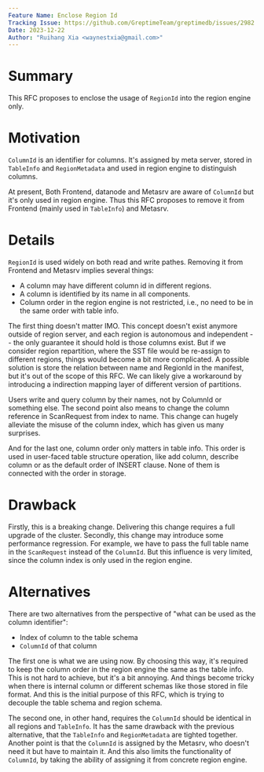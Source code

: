 ```yaml
---
Feature Name: Enclose Region Id
Tracking Issue: https://github.com/GreptimeTeam/greptimedb/issues/2982
Date: 2023-12-22
Author: "Ruihang Xia <waynestxia@gmail.com>"
---
```


# Summary
This RFC proposes to enclose the usage of `RegionId` into the region engine only.

# Motivation
`ColumnId` is an identifier for columns. It's assigned by meta server, stored in `TableInfo` and `RegionMetadata` and used in region engine to distinguish columns.

At present, Both Frontend, datanode and Metasrv are aware of `ColumnId` but it's only used in region engine. Thus this RFC proposes to remove it from Frontend (mainly used in `TableInfo`) and Metasrv.

# Details

`RegionId` is used widely on both read and write pathes. Removing it from Frontend and Metasrv implies several things:

- A column may have different column id in different regions.
- A column is identified by its name in all components.
- Column order in the region engine is not restricted, i.e., no need to be in the same order with table info.

The first thing doesn't matter IMO. This concept doesn't exist anymore outside of region server, and each region is autonomous and independent -- the only guarantee it should hold is those columns exist. But if we consider region repartition, where the SST file would be re-assign to different regions, things would become a bit more complicated. A possible solution is store the relation between name and RegionId in the manifest, but it's out of the scope of this RFC. We can likely give a workaround by introducing a indirection mapping layer of different version of partitions.

Users write and query column by their names, not by ColumnId or something else. The second point also means to change the column reference in ScanRequest from index to name. This change can hugely alleviate the misuse of the column index, which has given us many surprises.

And for the last one, column order only matters in table info. This order is used in user-faced table structure operation, like add column, describe column or as the default order of INSERT clause. None of them is connected with the order in storage.

# Drawback
Firstly, this is a breaking change. Delivering this change requires a full upgrade of the cluster. Secondly, this change may introduce some performance regression. For example, we have to pass the full table name in the `ScanRequest` instead of the `ColumnId`. But this influence is very limited, since the column index is only used in the region engine.

# Alternatives

There are two alternatives from the perspective of "what can be used as the column identifier":

- Index of column to the table schema
- `ColumnId` of that column

The first one is what we are using now. By choosing this way, it's required to keep the column order in the region engine the same as the table info. This is not hard to achieve, but it's a bit annoying. And things become tricky when there is internal column or different schemas like those stored in file format. And this is the initial purpose of this RFC, which is trying to decouple the table schema and region schema.

The second one, in other hand, requires the `ColumnId` should be identical in all regions and `TableInfo`. It has the same drawback with the previous alternative, that the `TableInfo` and `RegionMetadata` are tighted together. Another point is that the `ColumnId` is assigned by the Metasrv, who doesn't need it but have to maintain it. And this also limits the functionality of `ColumnId`, by taking the ability of assigning it from concrete region engine.
